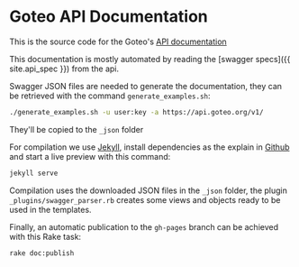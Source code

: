 # Goteo API Documentation

This is the source code for the Goteo's [API documentation](https://developers.goteo.org/doc/)

This documentation is mostly automated by reading the [swagger specs]({{ site.api_spec }}) from the api.

Swagger JSON files are needed to generate the documentation, they can be retrieved with the command `generate_examples.sh`:

```bash
./generate_examples.sh -u user:key -a https://api.goteo.org/v1/
```

They'll be copied to the `_json` folder


For compilation we use [Jekyll](https://jekyllrb.com/), install dependencies as the explain in [Github](https://help.github.com/articles/setting-up-your-github-pages-site-locally-with-jekyll) and start a live preview with this command:

```bash
jekyll serve
```

Compilation uses the downloaded JSON files in the `_json` folder, the plugin `_plugins/swagger_parser.rb` creates some views and objects ready to be used in the templates.

Finally, an automatic publication to the `gh-pages` branch can be achieved with this Rake task:

```bash
rake doc:publish
```

